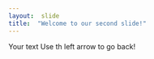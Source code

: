 ```yaml
---
layout:  slide    
title:  "Welcome to our second slide!"
---
```

Your text
Use th left arrow to go back!
